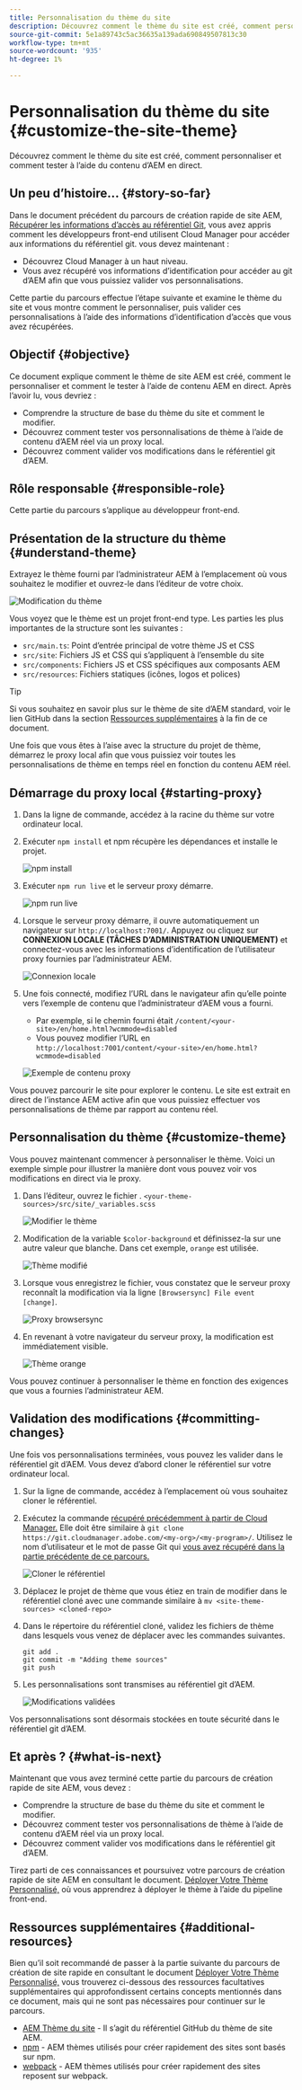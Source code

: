 ```yaml
---
title: Personnalisation du thème du site
description: Découvrez comment le thème du site est créé, comment personnaliser et comment tester à l’aide du contenu d’AEM en direct.
source-git-commit: 5e1a89743c5ac36635a139ada690849507813c30
workflow-type: tm+mt
source-wordcount: '935'
ht-degree: 1%

---
```



# Personnalisation du thème du site {#customize-the-site-theme}

Découvrez comment le thème du site est créé, comment personnaliser et comment tester à l’aide du contenu d’AEM en direct.

## Un peu d’histoire...  {#story-so-far}

Dans le document précédent du parcours de création rapide de site AEM, [Récupérer les informations d’accès au référentiel Git,](retrieve-access.md) vous avez appris comment les développeurs front-end utilisent Cloud Manager pour accéder aux informations du référentiel git. vous devez maintenant :

* Découvrez Cloud Manager à un haut niveau.
* Vous avez récupéré vos informations d’identification pour accéder au git d’AEM afin que vous puissiez valider vos personnalisations.

Cette partie du parcours effectue l’étape suivante et examine le thème du site et vous montre comment le personnaliser, puis valider ces personnalisations à l’aide des informations d’identification d’accès que vous avez récupérées.

## Objectif {#objective}

Ce document explique comment le thème de site AEM est créé, comment le personnaliser et comment le tester à l’aide de contenu AEM en direct. Après l’avoir lu, vous devriez :

* Comprendre la structure de base du thème du site et comment le modifier.
* Découvrez comment tester vos personnalisations de thème à l’aide de contenu d’AEM réel via un proxy local.
* Découvrez comment valider vos modifications dans le référentiel git d’AEM.

## Rôle responsable {#responsible-role}

Cette partie du parcours s’applique au développeur front-end.

## Présentation de la structure du thème {#understand-theme}

Extrayez le thème fourni par l’administrateur AEM à l’emplacement où vous souhaitez le modifier et ouvrez-le dans l’éditeur de votre choix.

![Modification du thème](assets/edit-theme.png)

Vous voyez que le thème est un projet front-end type. Les parties les plus importantes de la structure sont les suivantes :

* `src/main.ts`: Point d’entrée principal de votre thème JS et CSS
* `src/site`: Fichiers JS et CSS qui s’appliquent à l’ensemble du site
* `src/components`: Fichiers JS et CSS spécifiques aux composants AEM
* `src/resources`: Fichiers statiques (icônes, logos et polices)

>[!TIP]
>
>Si vous souhaitez en savoir plus sur le thème de site d’AEM standard, voir le lien GitHub dans la section [Ressources supplémentaires](#additional-resources) à la fin de ce document.

Une fois que vous êtes à l’aise avec la structure du projet de thème, démarrez le proxy local afin que vous puissiez voir toutes les personnalisations de thème en temps réel en fonction du contenu AEM réel.

## Démarrage du proxy local {#starting-proxy}

1. Dans la ligne de commande, accédez à la racine du thème sur votre ordinateur local.
1. Exécuter `npm install` et npm récupère les dépendances et installe le projet.

   ![npm install](assets/npm-install.png)

1. Exécuter `npm run live` et le serveur proxy démarre.

   ![npm run live](assets/npm-run-live.png)

1. Lorsque le serveur proxy démarre, il ouvre automatiquement un navigateur sur `http://localhost:7001/`. Appuyez ou cliquez sur **CONNEXION LOCALE (TÂCHES D’ADMINISTRATION UNIQUEMENT)** et connectez-vous avec les informations d’identification de l’utilisateur proxy fournies par l’administrateur AEM.

   ![Connexion locale](assets/sign-in-locally.png)

1. Une fois connecté, modifiez l’URL dans le navigateur afin qu’elle pointe vers l’exemple de contenu que l’administrateur d’AEM vous a fourni.

   * Par exemple, si le chemin fourni était `/content/<your-site>/en/home.html?wcmmode=disabled`
   * Vous pouvez modifier l’URL en `http://localhost:7001/content/<your-site>/en/home.html?wcmmode=disabled`

   ![Exemple de contenu proxy](assets/proxied-sample-content.png)

Vous pouvez parcourir le site pour explorer le contenu. Le site est extrait en direct de l’instance AEM active afin que vous puissiez effectuer vos personnalisations de thème par rapport au contenu réel.

## Personnalisation du thème {#customize-theme}

Vous pouvez maintenant commencer à personnaliser le thème. Voici un exemple simple pour illustrer la manière dont vous pouvez voir vos modifications en direct via le proxy.

1. Dans l’éditeur, ouvrez le fichier . `<your-theme-sources>/src/site/_variables.scss`

   ![Modifier le thème](assets/edit-theme.png)

1. Modification de la variable `$color-background` et définissez-la sur une autre valeur que blanche. Dans cet exemple, `orange` est utilisée.

   ![Thème modifié](assets/edited-theme.png)

1. Lorsque vous enregistrez le fichier, vous constatez que le serveur proxy reconnaît la modification via la ligne `[Browsersync] File event [change]`.

   ![Proxy browsersync](assets/proxy-browsersync.png)

1. En revenant à votre navigateur du serveur proxy, la modification est immédiatement visible.

   ![Thème orange](assets/orange-theme.png)

Vous pouvez continuer à personnaliser le thème en fonction des exigences que vous a fournies l’administrateur AEM.

## Validation des modifications {#committing-changes}

Une fois vos personnalisations terminées, vous pouvez les valider dans le référentiel git d’AEM. Vous devez d’abord cloner le référentiel sur votre ordinateur local.

1. Sur la ligne de commande, accédez à l’emplacement où vous souhaitez cloner le référentiel.
1. Exécutez la commande [récupéré précédemment à partir de Cloud Manager.](retrieve-access.md) Elle doit être similaire à `git clone https://git.cloudmanager.adobe.com/<my-org>/<my-program>/`. Utilisez le nom d’utilisateur et le mot de passe Git qui [vous avez récupéré dans la partie précédente de ce parcours.](retrieve-access.md)

   ![Cloner le référentiel](assets/clone-repo.png)

1. Déplacez le projet de thème que vous étiez en train de modifier dans le référentiel cloné avec une commande similaire à `mv <site-theme-sources> <cloned-repo>`
1. Dans le répertoire du référentiel cloné, validez les fichiers de thème dans lesquels vous venez de déplacer avec les commandes suivantes.

   ```text
   git add .
   git commit -m "Adding theme sources"
   git push
   ```

1. Les personnalisations sont transmises au référentiel git d’AEM.

   ![Modifications validées](assets/changes-committed.png)

Vos personnalisations sont désormais stockées en toute sécurité dans le référentiel git d’AEM.

## Et après ? {#what-is-next}

Maintenant que vous avez terminé cette partie du parcours de création rapide de site AEM, vous devez :

* Comprendre la structure de base du thème du site et comment le modifier.
* Découvrez comment tester vos personnalisations de thème à l’aide de contenu d’AEM réel via un proxy local.
* Découvrez comment valider vos modifications dans le référentiel git d’AEM.

Tirez parti de ces connaissances et poursuivez votre parcours de création rapide de site AEM en consultant le document. [Déployer Votre Thème Personnalisé,](deploy-theme.md) où vous apprendrez à déployer le thème à l’aide du pipeline front-end.

## Ressources supplémentaires {#additional-resources}

Bien qu’il soit recommandé de passer à la partie suivante du parcours de création de site rapide en consultant le document [Déployer Votre Thème Personnalisé,](deploy-theme.md) vous trouverez ci-dessous des ressources facultatives supplémentaires qui approfondissent certains concepts mentionnés dans ce document, mais qui ne sont pas nécessaires pour continuer sur le parcours.

* [AEM Thème du site](https://github.com/adobe/aem-site-template-standard-theme-e2e) - Il s’agit du référentiel GitHub du thème de site AEM.
* [npm](https://www.npmjs.com) - AEM thèmes utilisés pour créer rapidement des sites sont basés sur npm.
* [webpack](https://webpack.js.org) - AEM thèmes utilisés pour créer rapidement des sites reposent sur webpack.